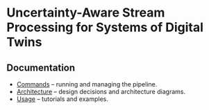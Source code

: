 # Uncertainty-Aware Stream Processing for Systems of Digital Twins

## Documentation
- [Commands](commands.md) – running and managing the pipeline.
- [Architecture](architecture.md) – design decisions and architecture diagrams.
- [Usage](usage.md) – tutorials and examples.
